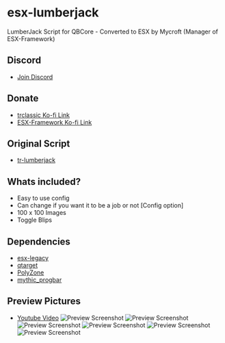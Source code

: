 # esx-lumberjack

LumberJack Script for QBCore - Converted to ESX by Mycroft (Manager of ESX-Framework)

## Discord

- [Join Discord](https://discord.esx-framework.org/)

## Donate

- [trclassic Ko-fi Link](https://ko-fi.com/trclassic)
- [ESX-Framework Ko-fi Link](https://ko-fi.com/esxframework)

## Original Script

- [tr-lumberjack](https://github.com/trclassic92/tr-lumberjack)

## Whats included?

- Easy to use config
- Can change if you want it to be a job or not [Config option]
- 100 x 100 Images
- Toggle Blips

## Dependencies

- [esx-legacy](https://docs.esx-framework.org)
- [qtarget](https://github.com/overextended/qtarget/releases)
- [PolyZone](https://github.com/mkafrin/PolyZone)
- [mythic_progbar](https://github.com/HalCroves/mythic_progbar)

## Preview Pictures

- [Youtube Video](https://youtu.be/DpmRvZUhPAo)
![Preview Screenshot](https://i.imgur.com/5ZC9RNo.jpeg)
![Preview Screenshot](https://i.imgur.com/2D3lOfG.png)
![Preview Screenshot](https://i.imgur.com/TghLZWz.jpeg)
![Preview Screenshot](https://i.imgur.com/vtHS9iP.jpeg)
![Preview Screenshot](https://i.imgur.com/tIWGi16.jpeg)
![Preview Screenshot](https://i.imgur.com/I3oQ5wi.jpeg)

